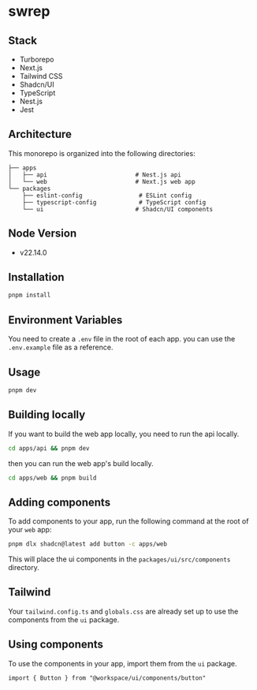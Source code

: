 # swrep

## Stack

- Turborepo
- Next.js
- Tailwind CSS
- Shadcn/UI
- TypeScript
- Nest.js
- Jest

## Architecture
This monorepo is organized into the following directories:

```
├── apps
│   ├── api                         # Nest.js api
│   └── web                         # Next.js web app
└── packages
    ├── eslint-config                # ESLint config
    ├── typescript-config            # TypeScript config
    └── ui                          # Shadcn/UI components 
```

## Node Version
- v22.14.0

## Installation
```bash
pnpm install
```

## Environment Variables
You need to create a `.env` file in the root of each app. you can use the `.env.example` file as a reference.

## Usage

```bash
pnpm dev
```

## Building locally
If you want to build the web app locally, you need to run the api locally.

```bash
cd apps/api && pnpm dev
```

then you can run the web app's build locally.

```bash
cd apps/web && pnpm build
```



## Adding components

To add components to your app, run the following command at the root of your `web` app:

```bash
pnpm dlx shadcn@latest add button -c apps/web
```

This will place the ui components in the `packages/ui/src/components` directory.

## Tailwind

Your `tailwind.config.ts` and `globals.css` are already set up to use the components from the `ui` package.

## Using components

To use the components in your app, import them from the `ui` package.

```tsx
import { Button } from "@workspace/ui/components/button"
```
